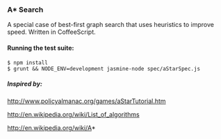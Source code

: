 ### A* Search

A special case of best-first graph search that uses heuristics to improve speed.  Written in CoffeeScript.

#### Running the test suite:

```
$ npm install
$ grunt && NODE_ENV=development jasmine-node spec/aStarSpec.js
```

##### Inspired by:
http://www.policyalmanac.org/games/aStarTutorial.htm

http://en.wikipedia.org/wiki/List_of_algorithms

http://en.wikipedia.org/wiki/A*
